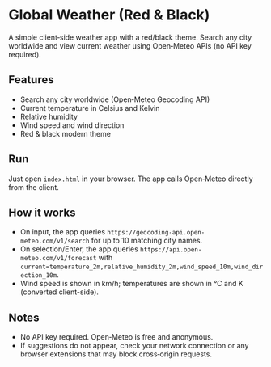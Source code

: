 # Global Weather (Red & Black)

A simple client‑side weather app with a red/black theme. Search any city worldwide and view current weather using Open‑Meteo APIs (no API key required).

## Features
- Search any city worldwide (Open‑Meteo Geocoding API)
- Current temperature in Celsius and Kelvin
- Relative humidity
- Wind speed and wind direction
- Red & black modern theme

## Run
Just open `index.html` in your browser. The app calls Open‑Meteo directly from the client.

## How it works
- On input, the app queries `https://geocoding-api.open-meteo.com/v1/search` for up to 10 matching city names.
- On selection/Enter, the app queries `https://api.open-meteo.com/v1/forecast` with `current=temperature_2m,relative_humidity_2m,wind_speed_10m,wind_direction_10m`.
- Wind speed is shown in km/h; temperatures are shown in °C and K (converted client-side).

## Notes
- No API key required. Open‑Meteo is free and anonymous.
- If suggestions do not appear, check your network connection or any browser extensions that may block cross‑origin requests.
